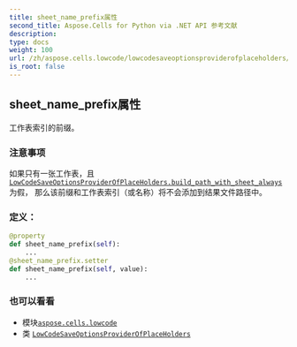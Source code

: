 ```yaml
---
title: sheet_name_prefix属性
second_title: Aspose.Cells for Python via .NET API 参考文献
description:
type: docs
weight: 100
url: /zh/aspose.cells.lowcode/lowcodesaveoptionsproviderofplaceholders/sheet_name_prefix/
is_root: false
---
```

## sheet_name_prefix属性

工作表索引的前缀。

### 注意事项

如果只有一张工作表，且 [`LowCodeSaveOptionsProviderOfPlaceHolders.build_path_with_sheet_always`](/cells/python-net/zh/aspose.cells.lowcode/lowcodesaveoptionsproviderofplaceholders#build_path_with_sheet_always) 为假，
那么该前缀和工作表索引（或名称）将不会添加到结果文件路径中。
### 定义：
```python
@property
def sheet_name_prefix(self):
    ...
@sheet_name_prefix.setter
def sheet_name_prefix(self, value):
    ...
```

### 也可以看看
* 模块[`aspose.cells.lowcode`](../../)
* 类 [`LowCodeSaveOptionsProviderOfPlaceHolders`](/cells/python-net/zh/aspose.cells.lowcode/lowcodesaveoptionsproviderofplaceholders)
